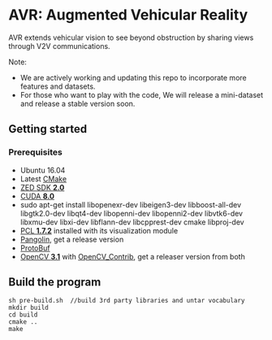 # AVR: Augmented Vehicular Reality

AVR extends vehicular vision to see beyond obstruction by sharing views through V2V communications.

Note: 
- We are actively working and updating this repo to incorporate more features and datasets.
- For those who want to play with the code, We will release a mini-dataset and release a stable version soon.


## Getting started

### Prerequisites

- Ubuntu 16.04
- Latest [CMake](https://cmake.org/download/)
- [ZED SDK **2.0**](https://www.stereolabs.com/developers/)
- [CUDA **8.0**](https://developer.nvidia.com/cuda-downloads)
- sudo apt-get install libopenexr-dev libeigen3-dev libboost-all-dev libgtk2.0-dev libqt4-dev libopenni-dev libopenni2-dev libvtk6-dev libxmu-dev libxi-dev libflann-dev libcpprest-dev cmake libproj-dev
- [PCL **1.7.2**](https://github.com/PointCloudLibrary/pcl) installed with its visualization module
- [Pangolin](https://github.com/stevenlovegrove/Pangolin), get a release version 
- [ProtoBuf](https://github.com/google/protobuf/blob/master/src/README.md)
- [OpenCV **3.1**](http://opencv.org/downloads.html) with [OpenCV_Contrib](https://github.com/opencv/opencv_contrib), get a releaser version from both



## Build the program

    sh pre-build.sh  //build 3rd party libraries and untar vocabulary
    mkdir build
    cd build
    cmake ..
    make
